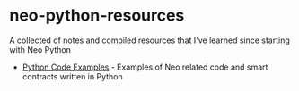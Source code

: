 # neo-python-resources
A collected of notes and compiled resources that I've learned since starting with Neo Python

- [Python Code Examples](/python-examples.md) - Examples of Neo related code and smart contracts written in Python 
